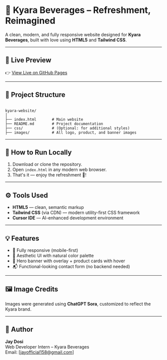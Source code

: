 


# 🍹 Kyara Beverages – Refreshment, Reimagined

A clean, modern, and fully responsive website designed for **Kyara Beverages**, built with love using **HTML5** and **Tailwind CSS**.

---

## 🌟 Live Preview
👉 [View Live on GitHub Pages](https://yourusername.github.io/kyara-website)

---

## 📁 Project Structure

```

kyara-website/
│
├── index.html       # Main website
├── README.md        # Project documentation
├── css/             # (Optional: for additional styles)
├── images/          # All logo, product, and banner images

```

---

## 🚀 How to Run Locally

1. Download or clone the repository.
2. Open `index.html` in any modern web browser.
3. That's it — enjoy the refreshment 🍹!

---

## ⚙️ Tools Used

- **HTML5** — clean, semantic markup
- **Tailwind CSS** (via CDN) — modern utility-first CSS framework
- **Cursor IDE** — AI-enhanced development environment

---

## 💡 Features

- 📱 Fully responsive (mobile-first)
- 🎨 Aesthetic UI with natural color palette
- 🧃 Hero banner with overlay + product cards with hover
- 📬 Functional-looking contact form (no backend needed)

---

## 🖼️ Image Credits

Images were generated using **ChatGPT Sora**, customized to reflect the Kyara brand.

---

## 👤 Author

**Jay Dosi**  
Web Developer Intern – Kyara Beverages  
Email: [jayofficial158@gmail.com]

